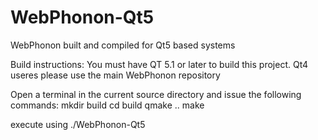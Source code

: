 WebPhonon-Qt5
=============

WebPhonon built and compiled for Qt5 based systems

Build instructions:
You must have QT 5.1 or later to build this project. Qt4 useres please use the main WebPhonon repository

Open a terminal in the current source directory and issue the following commands:
mkdir build
cd build
qmake ..
make

execute using
./WebPhonon-Qt5
